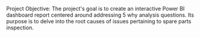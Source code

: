 Project Objective: 
The project's goal is to create an interactive Power BI dashboard report centered around addressing 5 why analysis questions. Its purpose is to delve into the root causes of issues pertaining to spare parts inspection.
